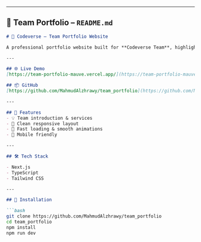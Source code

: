 
---

## 👥 Team Portfolio – `README.md`

```markdown
# 👥 Codeverse – Team Portfolio Website

A professional portfolio website built for **Codeverse Team**, highlighting services, technologies, and members with a smooth UI using **Next.js** and **Tailwind CSS**.

---

## 🌐 Live Demo  
[https://team-portfolio-mauve.vercel.app/](https://team-portfolio-mauve.vercel.app/)

## 📦 GitHub  
[https://github.com/MahmudAlzhrawy/team_portfolio](https://github.com/MahmudAlzhrawy/team_portfolio)

---

## 💼 Features
- 💡 Team introduction & services
- 📄 Clean responsive layout
- 🚀 Fast loading & smooth animations
- 📱 Mobile friendly

---

## 🛠️ Tech Stack

- Next.js  
- TypeScript  
- Tailwind CSS

---

## 🚀 Installation

```bash
git clone https://github.com/MahmudAlzhrawy/team_portfolio
cd team_portfolio
npm install
npm run dev
